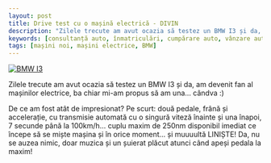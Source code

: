 ```yaml
---
layout: post
title: Drive test cu o mașină electrică - DIVIN
description: "Zilele trecute am avut ocazia să testez un BMW I3 și da, am devenit fan al mașinilor electrice, ba chiar mi-am propus să am una&hellip; cândva :)"
keywords: [consultanță auto, înmatriculări, cumpărare auto, vânzare auto, servicii conexe auto, mașini noi, mașini second hand, mașini electrice]
tags: [mașini noi, mașini electrice, BMW]
---
```


<div class="row">
  <div class="col-md-6 popup-gallery">
    <a href="{{ site.baseurl }}/assets/posts/2017-01-06/bmw-i3-hatchback.jpg" title="BMW I3"><img class="img-responsive" src="{{ site.baseurl }}/assets/posts/2017-01-06/bmw-i3-hatchback.jpg" alt="BMW I3"></a>
  </div>
  <div class="col-md-6">
    <p>Zilele trecute am avut ocazia să testez un BMW I3 și da, am devenit fan al mașinilor electrice, ba chiar mi-am propus să am una&hellip; cândva :)</p>
    <p>De ce am fost atât de impresionat? Pe scurt: două pedale, frână și accelerație, cu transmisie automată cu o singură viteză înainte și una înapoi, 7 secunde până la 100km/h&hellip; cuplu maxim de 250nm disponibil imediat ce începe să se miște mașina și în orice moment&hellip; și muuuultă LINIȘTE! Da, nu se auzea nimic, doar muzica și un șuierat plăcut atunci când apeși pedala la maxim!</p>
  </div>
</div>
